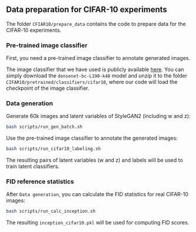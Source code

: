 ## Data preparation for CIFAR-10 experiments

The folder `CFIAR10/prepare_data` contains the code to prepare data
for the CIFAR-10 experiments.

### Pre-trained image classifier

First, you need a pre-trained image classifier to annotate generated images. 

The image classifier
that we have used is publicly
available [here](https://mycuhk-my.sharepoint.com/personal/1155056070_link_cuhk_edu_hk/_layouts/15/guestaccess.aspx?folderid=0a380d1fece1443f0a2831b761df31905&authkey=Ac5yBC-FSE4oUJZ2Lsx7I5c). 
You can simply download the `densenet-bc-L190-k40` model and unzip it to the folder `CIFAR10/pretrained/classifiers/cifar10`, where our code will
load the checkpoint of the image classifier.

### Data generation

Generate 60k images and latent variables of StyleGAN2 (including w and z):

```bash
bash scripts/run_gen_batch.sh
```

Use the pre-trained image classifier to annotate the generated images:

```bash
bash scripts/run_cifar10_labeling.sh
```

The resulting pairs of latent variables (w and z) and labels will be used to train latent classifiers.

### FID reference statistics

After `Data generation`, you can calculate the FID statistics for real CIFAR-10 images:

```bash
bash scripts/run_calc_inception.sh
```

The resulting `inception_cifar10.pkl` will be used for computing FID scores.

